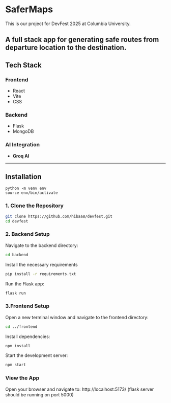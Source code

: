 # SaferMaps

This is our project for DevFest 2025 at Columbia University. 

A full stack app for generating safe routes from departure location to the destination. 
---

## **Tech Stack**

### **Frontend**
- React
- Vite
- CSS

### **Backend**
- Flask
- MongoDB

### **AI Integration**
- **Groq AI**
---

## **Installation**

```
python -m venv env
source env/bin/activate
```

### **1. Clone the Repository**
```bash
git clone https://github.com/hibaa8/devfest.git
cd devfest
```

### **2. Backend Setup**

Navigate to the backend directory:
```bash
cd backend
```

Install the necessary requirements
```bash
pip install -r requirements.txt   
```

Run the Flask app:
```bash
flask run
```

### **3.Frontend Setup**

Open a new terminal window and navigate to the frontend directory:
```bash
cd ../frontend
```

Install dependencies:
```bash
npm install
```

Start the development server:
```bash
npm start
```

### **View the App**
Open your browser and navigate to: http://localhost:5173/
(flask server should be running on port 5000)
